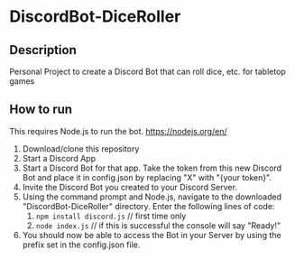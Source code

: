 # DiscordBot-DiceRoller
## Description
Personal Project to create a Discord Bot that can roll dice, etc. for tabletop games
## How to run
This requires Node.js to run the bot. https://nodejs.org/en/
1. Download/clone this repository
2. Start a Discord App
3. Start a Discord Bot for that app. Take the token from this new Discord Bot and place it in config.json by replacing "X" with "{your token}".
4. Invite the Discord Bot you created to your Discord Server.
5. Using the command prompt and Node.js, navigate to the downloaded "DiscordBot-DiceRoller" directory. Enter the following lines of code:
   1) `npm install discord.js` // first time only
   2) `node index.js`          // if this is successful the console will say "Ready!"
6. You should now be able to access the Bot in your Server by using the prefix set in the config.json file.
